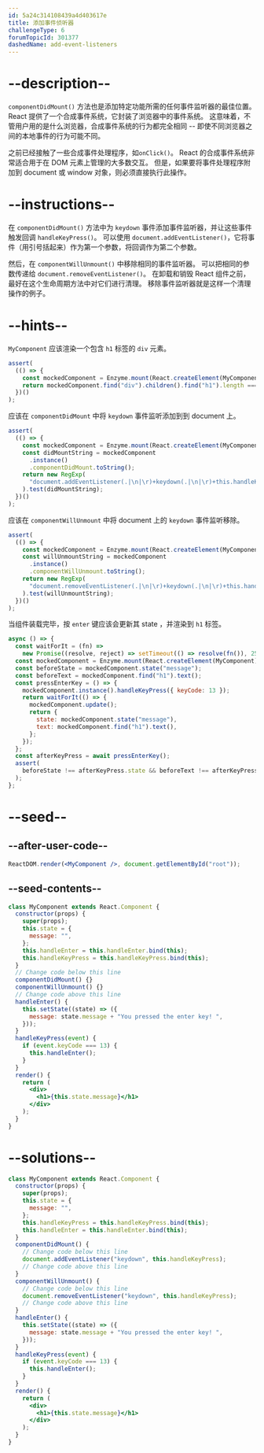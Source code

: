 ```yaml
---
id: 5a24c314108439a4d403617e
title: 添加事件侦听器
challengeType: 6
forumTopicId: 301377
dashedName: add-event-listeners
---
```


# --description--

`componentDidMount()` 方法也是添加特定功能所需的任何事件监听器的最佳位置。 React 提供了一个合成事件系统，它封装了浏览器中的事件系统。 这意味着，不管用户用的是什么浏览器，合成事件系统的行为都完全相同 -- 即使不同浏览器之间的本地事件的行为可能不同。

之前已经接触了一些合成事件处理程序，如`onClick()`。 React 的合成事件系统非常适合用于在 DOM 元素上管理的大多数交互。 但是，如果要将事件处理程序附加到 document 或 window 对象，则必须直接执行此操作。

# --instructions--

在 `componentDidMount()` 方法中为 `keydown` 事件添加事件监听器，并让这些事件触发回调 `handleKeyPress()`。 可以使用 `document.addEventListener()`，它将事件（用引号括起来）作为第一个参数，将回调作为第二个参数。

然后，在 `componentWillUnmount()` 中移除相同的事件监听器。 可以把相同的参数传递给 `document.removeEventListener()`。 在卸载和销毁 React 组件之前，最好在这个生命周期方法中对它们进行清理。 移除事件监听器就是这样一个清理操作的例子。

# --hints--

`MyComponent` 应该渲染一个包含 `h1` 标签的 `div` 元素。

```js
assert(
  (() => {
    const mockedComponent = Enzyme.mount(React.createElement(MyComponent));
    return mockedComponent.find("div").children().find("h1").length === 1;
  })()
);
```

应该在 `componentDidMount` 中将 `keydown` 事件监听添加到到 document 上。

```js
assert(
  (() => {
    const mockedComponent = Enzyme.mount(React.createElement(MyComponent));
    const didMountString = mockedComponent
      .instance()
      .componentDidMount.toString();
    return new RegExp(
      "document.addEventListener(.|\n|\r)+keydown(.|\n|\r)+this.handleKeyPress"
    ).test(didMountString);
  })()
);
```

应该在 `componentWillUnmount` 中将 document 上的 `keydown` 事件监听移除。

```js
assert(
  (() => {
    const mockedComponent = Enzyme.mount(React.createElement(MyComponent));
    const willUnmountString = mockedComponent
      .instance()
      .componentWillUnmount.toString();
    return new RegExp(
      "document.removeEventListener(.|\n|\r)+keydown(.|\n|\r)+this.handleKeyPress"
    ).test(willUnmountString);
  })()
);
```

当组件装载完毕，按 `enter` 键应该会更新其 state ，并渲染到 `h1` 标签。

```js
async () => {
  const waitForIt = (fn) =>
    new Promise((resolve, reject) => setTimeout(() => resolve(fn()), 250));
  const mockedComponent = Enzyme.mount(React.createElement(MyComponent));
  const beforeState = mockedComponent.state("message");
  const beforeText = mockedComponent.find("h1").text();
  const pressEnterKey = () => {
    mockedComponent.instance().handleKeyPress({ keyCode: 13 });
    return waitForIt(() => {
      mockedComponent.update();
      return {
        state: mockedComponent.state("message"),
        text: mockedComponent.find("h1").text(),
      };
    });
  };
  const afterKeyPress = await pressEnterKey();
  assert(
    beforeState !== afterKeyPress.state && beforeText !== afterKeyPress.text
  );
};
```

# --seed--

## --after-user-code--

```jsx
ReactDOM.render(<MyComponent />, document.getElementById("root"));
```

## --seed-contents--

```jsx
class MyComponent extends React.Component {
  constructor(props) {
    super(props);
    this.state = {
      message: "",
    };
    this.handleEnter = this.handleEnter.bind(this);
    this.handleKeyPress = this.handleKeyPress.bind(this);
  }
  // Change code below this line
  componentDidMount() {}
  componentWillUnmount() {}
  // Change code above this line
  handleEnter() {
    this.setState((state) => ({
      message: state.message + "You pressed the enter key! ",
    }));
  }
  handleKeyPress(event) {
    if (event.keyCode === 13) {
      this.handleEnter();
    }
  }
  render() {
    return (
      <div>
        <h1>{this.state.message}</h1>
      </div>
    );
  }
}
```

# --solutions--

```jsx
class MyComponent extends React.Component {
  constructor(props) {
    super(props);
    this.state = {
      message: "",
    };
    this.handleKeyPress = this.handleKeyPress.bind(this);
    this.handleEnter = this.handleEnter.bind(this);
  }
  componentDidMount() {
    // Change code below this line
    document.addEventListener("keydown", this.handleKeyPress);
    // Change code above this line
  }
  componentWillUnmount() {
    // Change code below this line
    document.removeEventListener("keydown", this.handleKeyPress);
    // Change code above this line
  }
  handleEnter() {
    this.setState((state) => ({
      message: state.message + "You pressed the enter key! ",
    }));
  }
  handleKeyPress(event) {
    if (event.keyCode === 13) {
      this.handleEnter();
    }
  }
  render() {
    return (
      <div>
        <h1>{this.state.message}</h1>
      </div>
    );
  }
}
```
